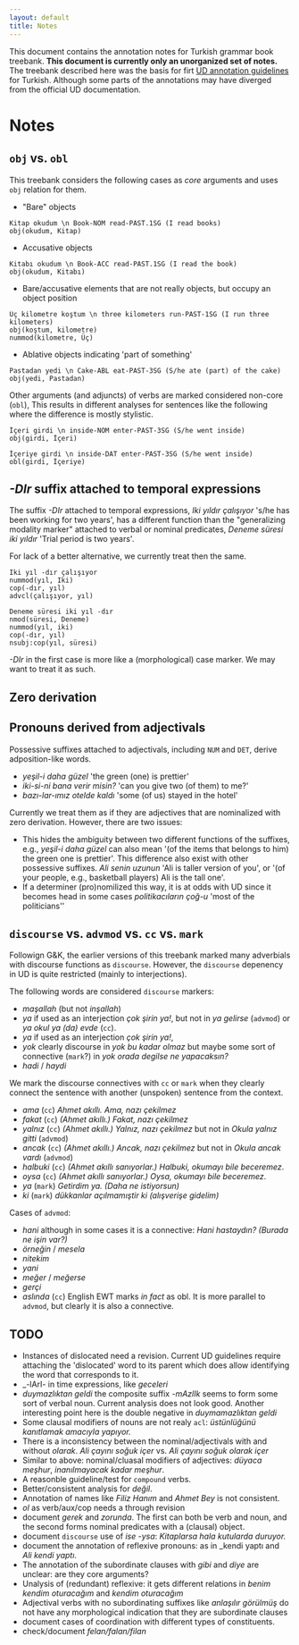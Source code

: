 ```yaml
---
layout: default
title: Notes
---
```


This document contains the annotation notes for Turkish grammar book
treebank.
__This document is currently only an unorganized set of notes.__
The treebank described here was the basis for firt [UD annotation
guidelines](http://universaldependencies.org/tr/) for Turkish.
Although some parts of the annotations may have diverged from the
official UD documentation.


# Notes

## ``obj`` vs. ``obl``

This treebank considers the following cases as _core_ arguments
and uses `obj` relation for them.

- "Bare" objects
~~~ sdparse
Kitap okudum \n Book-NOM read-PAST.1SG (I read books)
obj(okudum, Kitap)
~~~

- Accusative objects 
~~~ sdparse
Kitabı okudum \n Book-ACC read-PAST.1SG (I read the book)
obj(okudum, Kitabı)
~~~

- Bare/accusative elements that are not really objects,
    but occupy an object position
~~~ sdparse
Üç kilometre koştum \n three kilometers run-PAST-1SG (I run three kilometers)
obj(koştum, kilometre)
nummod(kilometre, Üç)
~~~

- Ablative objects indicating 'part of something'
~~~ sdparse
Pastadan yedi \n Cake-ABL eat-PAST-3SG (S/he ate (part) of the cake)
obj(yedi, Pastadan)
~~~

Other arguments (and adjuncts) of verbs are marked considered non-core (``obl``),
This results in different analyses
for sentences like the following where the difference is mostly stylistic.

~~~ sdparse
İçeri girdi \n inside-NOM enter-PAST-3SG (S/he went inside)
obj(girdi, İçeri)
~~~

~~~ sdparse
İçeriye girdi \n inside-DAT enter-PAST-3SG (S/he went inside)
obl(girdi, İçeriye)
~~~

## _-DIr_ suffix attached to temporal expressions

The suffix _-DIr_ attached to temporal expressions,
_Iki yıldır çalışıyor_ 's/he has been working for two years',
has a different function than the "generalizing modality marker"
attached to verbal or nominal predicates,
_Deneme süresi iki yıldır_ 'Trial period is two years'. 

For lack of a better alternative, we currently treat then the same.

~~~ sdparse
Iki yıl -dır çalışıyor
nummod(yıl, Iki)
cop(-dır, yıl)
advcl(çalışıyor, yıl)
~~~

~~~ sdparse
Deneme süresi iki yıl -dır 
nmod(süresi, Deneme)
nummod(yıl, iki)
cop(-dır, yıl)
nsubj:cop(yıl, süresi)
~~~

_-DIr_ in the first case is more like a (morphological) case marker.
We may want to treat it as such.

## Zero derivation

## Pronouns derived from adjectivals

Possessive suffixes attached to adjectivals,
including ``NUM`` and ``DET``, 
derive adposition-like words.

- _yeşil-i daha güzel_ 'the green (one) is prettier'
- _iki-si-ni  bana verir misin?_ 'can you give two (of them) to me?'
- _bazı-lar-ımız otelde kaldı_ 'some (of us) stayed in the hotel'

Currently we treat them as if they are adjectives that are nominalized with zero derivation.
However, there are two issues:

- This hides the ambiguity between two different functions of the
  suffixes, e.g.,  _yeşil-i daha güzel_ can also mean '(of the items
  that belongs to him) the green one is prettier'. This difference
  also exist with other possessive suffixes.
  _Ali senin uzunun_ 'Ali is taller version of you',
  or '(of your people, e.g., basketball players) Ali is the tall one'.
- If a determiner (pro)nomilized this way, it is at odds with UD since
  it becomes head in some cases _politikacıların çoğ-u_ 'most of the politicians''

## `discourse` vs. `advmod` vs. `cc` vs. `mark`

Followign G&K, the earlier versions of this treebank marked many
adverbials with discourse functions as `discourse`.
However, the `discourse` depenency in UD is quite restricted
(mainly to interjections).

The following words are considered `discourse` markers:

- _maşallah_ (but not _inşallah_)
- _ya_ if used as an interjection _çok şirin ya!_,
    but not in _ya gelirse_ (`advmod`) or 
    _ya okul ya (da) evde_ (`cc`).
- _ya_ if used as an interjection _çok şirin ya!_,
- _yok_ clearly discourse in _yok bu kadar olmaz_
    but maybe some sort of connective (`mark`?)
    in _yok orada degilse ne yapacaksın?_
- _hadi_ / _haydi_ 

We mark the discourse connectives with `cc` or `mark`
when they clearly connect the sentence with another
(unspoken) sentence from the context.

- _ama_ (`cc`) _Ahmet akıllı. Ama, nazı çekilmez_
- _fakat_ (`cc`) _(Ahmet akıllı.) Fakat, nazı çekilmez_
- _yalnız_ (`cc`) _(Ahmet akıllı.) Yalnız, nazı çekilmez_
    but not in _Okula yalnız gitti_ (`advmod`)
- _ancak_ (`cc`) _(Ahmet akıllı.) Ancak, nazı çekilmez_
    but not in _Okula ancak vardı_ (`advmod`)
- _halbuki_ (`cc`) _(Ahmet akıllı sanıyorlar.) Halbuki, okumayı bile beceremez_.
- _oysa_ (`cc`) _(Ahmet akıllı sanıyorlar.) Oysa, okumayı bile beceremez_.
- _ya_  (`mark`) _Getirdim ya. (Daha ne istiyorsun)_
- _ki_ (`mark`) _dükkanlar açılmamıştir ki (alışverişe gidelim)_
    

Cases of `advmod`:

- _hani_ although in some cases it is a connective:
      _Hani hastaydın? (Burada ne işin var?)_
- _örneğin_ / _mesela_
- _nitekim_
- _yani_
- _meğer_ / _meğerse_
- _gerçi_ 
- _aslında_  (`cc`) 
    English EWT marks _in fact_ as obl.
    It is more parallel to `advmod`, but clearly it is also a connective.

## TODO

- Instances of dislocated need a revision.
    Current UD guidelines require attaching the 'dislocated' word
    to its parent which does allow identifying the word that corresponds to it.
- _-lArI- in time expressions, like _geceleri_ 
- _duymazlıktan geldi_  the composite suffix _-mAzlIk_ seems to form
      some sort of verbal noun. Current analysis does not look good.
      Another interesting point here is the double negative in
      _duymamazlıktan geldi_
- Some clausal modifiers of nouns are not realy `acl`:
    _üstünlüğünü kanıtlamak amacıyla yapıyor._
- There is a inconsistency between the nominal/adjectivals with and
  without _olarak_. _Ali çayını soğuk içer_ vs. _Ali çayını soğuk olarak içer_ 
- Similar to above: nominal/cluasal modifiers of adjectives:
    _düyaca meşhur_, _inanılmayacak kadar meşhur_.
- A reasonble guideline/test for `compound` verbs.
- Better/consistent analysis for _değil_.
- Annotation of names like _Filiz Hanım_ and _Ahmet Bey_ is not
    consistent.
- _ol_ as verb/aux/cop needs a through revision
- document _gerek_ and _zorunda_. The first can both be verb and noun,
    and the second forms nominal predicates with a (clausal) object.
- document `discourse` use of _ise_ -_ysa_:
    _Kitaplarsa hala kutularda duruyor._
- document the annotation of reflexive pronouns: as in _kendi yaptı
    and _Ali kendi yaptı_.
- The annotation of the subordinate clauses with _gibi_ and _diye_ are unclear:
    are they core arguments?
- Unalysis of (redundant) reflexive: it gets different relations
    in _benim kendim oturacağım_ and _kendim oturacağım_
- Adjectival verbs with no subordinating suffixes like _anlaşılır_
    _görülmüş_ do not have any morphological indication that they are
    subordinate clauses
- document cases of coordination with different types of constituents.
- check/document _felan/falan/filan_
